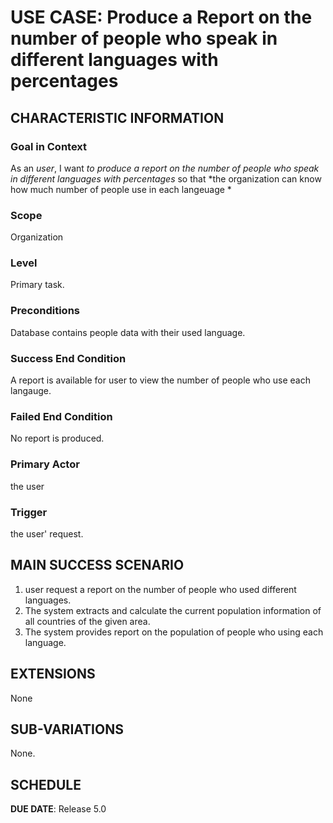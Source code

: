# USE CASE: Produce a Report on the number of people who speak in different languages with percentages
## CHARACTERISTIC INFORMATION

### Goal in Context

As an *user*, I want *to produce a report on the number of people who speak in different languages with percentages* so that *the organization can know how much number of people use in each langeuage *

### Scope

Organization

### Level

Primary task.

### Preconditions

Database contains people data with their used language.

### Success End Condition

A report is available for user to view the number of people who use each langauge.

### Failed End Condition

No report is produced.

### Primary Actor

the user

### Trigger

the user' request.

## MAIN SUCCESS SCENARIO

1. user request a report on the number of people who used different languages.
2. The system extracts and calculate the current population information of all countries of the given area.
3. The system provides report on the population of people who using each language.

## EXTENSIONS

None

## SUB-VARIATIONS

None.

## SCHEDULE

**DUE DATE**: Release 5.0